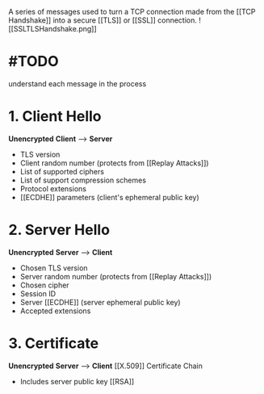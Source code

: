 A series of messages used to turn a TCP connection made from the [[TCP Handshake]]
into a secure [[TLS]] or [[SSL]] connection.
![[SSLTLSHandshake.png]]

# #TODO
understand each message in the process

# 1. Client Hello
**Unencrypted**
**Client** --> **Server**
- TLS version
- Client random number (protects from [[Replay Attacks]])
- List of supported ciphers
- List of support compression schemes
- Protocol extensions
- [[ECDHE]] parameters (client's ephemeral public key)

# 2. Server Hello
**Unencrypted**
**Server** --> **Client**
- Chosen TLS version
- Server random number (protects from [[Replay Attacks]])
- Chosen cipher
- Session ID
- Server [[ECDHE]] (server ephemeral public key)
- Accepted extensions

# 3. Certificate
**Unencrypted**
**Server** --> **Client**
[[X.509]] Certificate Chain
- Includes server public key [[RSA]]
